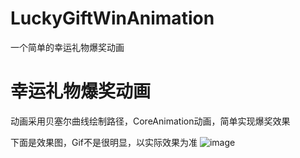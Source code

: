 # LuckyGiftWinAnimation
一个简单的幸运礼物爆奖动画

幸运礼物爆奖动画
========

动画采用贝塞尔曲线绘制路径，CoreAnimation动画，简单实现爆奖效果

下面是效果图，Gif不是很明显，以实际效果为准
![image](https://github.com/yanghuittxs/LuckyGiftWinAnimation/raw/master/animation.gif)

